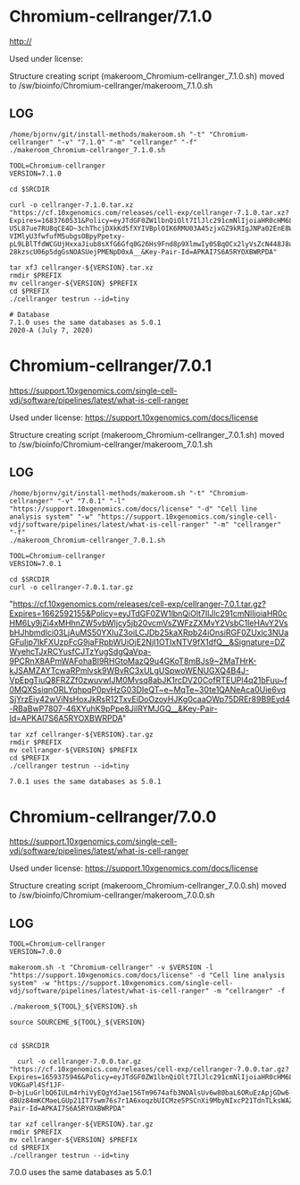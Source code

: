 Chromium-cellranger/7.1.0
========================

<http://>

Used under license:



Structure creating script (makeroom_Chromium-cellranger_7.1.0.sh) moved to /sw/bioinfo/Chromium-cellranger/makeroom_7.1.0.sh

LOG
---

    /home/bjornv/git/install-methods/makeroom.sh "-t" "Chromium-cellranger" "-v" "7.1.0" "-m" "cellranger" "-f"
    ./makeroom_Chromium-cellranger_7.1.0.sh

    TOOL=Chromium-cellranger
    VERSION=7.1.0

    cd $SRCDIR

    curl -o cellranger-7.1.0.tar.xz
    "https://cf.10xgenomics.com/releases/cell-exp/cellranger-7.1.0.tar.xz?Expires=1683760531&Policy=eyJTdGF0ZW1lbnQiOlt7IlJlc291cmNlIjoiaHR0cHM6Ly9jZi4xMHhnZW5vbWljcy5jb20vcmVsZWFzZXMvY2VsbC1leHAvY2VsbHJhbmdlci03LjEuMC50YXIueHoiLCJDb25kaXRpb24iOnsiRGF0ZUxlc3NUaGFuIjp7IkFXUzpFcG9jaFRpbWUiOjE2ODM3NjA1MzF9fX1dfQ__&Signature=M5mecJl-U5L87ue7RU8qCE4D~3chThcjDXkKd5fXYIVBplOIK6RMU03A45zjxGZ9kRIgJNPa02EnE8WOoZ7vy5XpoRaFgmJeOe~8WqpI7mafc6GJTuwsrbvmh9mWZaagMk1SA5IrQD9v9NCQfEEepCRa~oG2dxj1zMc2eaOMfWSJu~fPxrui6JXMONDtJsx3G1nnuRz033X-VIMlyU3fwfufM5ubgsOBpyPpetxy-pL9LBlTfdWCGUjHxxaJiub8sXfG6Gfq0G26Hs9Fnd8p9XlmwIy0SBqOCx2lyVsZcN448J8uz3HvCh-28kzscU06p5dgGsNOASUejPMENpD0xA__&Key-Pair-Id=APKAI7S6A5RYOXBWRPDA"

    tar xfJ cellranger-${VERSION}.tar.xz
    rmdir $PREFIX
    mv cellranger-${VERSION} $PREFIX
    cd $PREFIX
    ./cellranger testrun --id=tiny

    # Database
    7.1.0 uses the same databases as 5.0.1 
    2020-A (July 7, 2020)




Chromium-cellranger/7.0.1
========================

<https://support.10xgenomics.com/single-cell-vdj/software/pipelines/latest/what-is-cell-ranger>

Used under license:
https://support.10xgenomics.com/docs/license


Structure creating script (makeroom_Chromium-cellranger_7.0.1.sh) moved to /sw/bioinfo/Chromium-cellranger/makeroom_7.0.1.sh

LOG
---

    /home/bjornv/git/install-methods/makeroom.sh "-t" "Chromium-cellranger" "-v" "7.0.1" "-l" "https://support.10xgenomics.com/docs/license" "-d" "Cell line analysis system" "-w" "https://support.10xgenomics.com/single-cell-vdj/software/pipelines/latest/what-is-cell-ranger" "-m" "cellranger" "-f"
    ./makeroom_Chromium-cellranger_7.0.1.sh

    TOOL=Chromium-cellranger
    VERSION=7.0.1

    cd $SRCDIR
    curl -o cellranger-7.0.1.tar.gz
"https://cf.10xgenomics.com/releases/cell-exp/cellranger-7.0.1.tar.gz?Expires=1662592155&Policy=eyJTdGF0ZW1lbnQiOlt7IlJlc291cmNlIjoiaHR0cHM6Ly9jZi4xMHhnZW5vbWljcy5jb20vcmVsZWFzZXMvY2VsbC1leHAvY2VsbHJhbmdlci03LjAuMS50YXIuZ3oiLCJDb25kaXRpb24iOnsiRGF0ZUxlc3NUaGFuIjp7IkFXUzpFcG9jaFRpbWUiOjE2NjI1OTIxNTV9fX1dfQ__&Signature=DZWyehcTJxRCYusfCJTzYugSdgQaVpa-9PCRnX8APmWAFohaBl9RHGtoMazQ9u4GKoT8mBJs9~2MaTHrK-kJSAMZAYTcwaRPmlvsk9WBvRC3xULgUSpwoWENUGXQ4B4J-VpEpgTiuQ8FRZZf0zwuvwlJM0Mvsq8abJK1rcDV20CofRTEUPl4q21bFuu~f0MQXSsiqnORLYqhpqP0pvHzG03DIeQT~e~MqTe~30te1QANeAca0Uie6vqSjYrzEiy42wViNsHoxJkRsR12TxvEiDoOzoyHJKg0caaOWp75DREr89B9Eyd4-RBaBwP7807-46XYuhK9pPpe8JilRYMJGQ__&Key-Pair-Id=APKAI7S6A5RYOXBWRPDA"

    tar xzf cellranger-${VERSION}.tar.gz
    rmdir $PREFIX
    mv cellranger-${VERSION} $PREFIX
    cd $PREFIX
    ./cellranger testrun --id=tiny

    7.0.1 uses the same databases as 5.0.1








Chromium-cellranger/7.0.0
========================

<https://support.10xgenomics.com/single-cell-vdj/software/pipelines/latest/what-is-cell-ranger>

Used under license:
https://support.10xgenomics.com/docs/license


Structure creating script (makeroom_Chromium-cellranger_7.0.0.sh) moved to /sw/bioinfo/Chromium-cellranger/makeroom_7.0.0.sh

LOG
---
    TOOL=Chromium-cellranger
    VERSION=7.0.0

    makeroom.sh -t "Chromium-cellranger" -v $VERSION -l "https://support.10xgenomics.com/docs/license" -d "Cell line analysis system" -w "https://support.10xgenomics.com/single-cell-vdj/software/pipelines/latest/what-is-cell-ranger" -m "cellranger" -f
    
    ./makeroom_${TOOL}_${VERSION}.sh

    source SOURCEME_${TOOL}_${VERSION}
   
    
    cd $SRCDIR

      curl -o cellranger-7.0.0.tar.gz "https://cf.10xgenomics.com/releases/cell-exp/cellranger-7.0.0.tar.gz?Expires=1659375946&Policy=eyJTdGF0ZW1lbnQiOlt7IlJlc291cmNlIjoiaHR0cHM6Ly9jZi4xMHhnZW5vbWljcy5jb20vcmVsZWFzZXMvY2VsbC1leHAvY2VsbHJhbmdlci03LjAuMC50YXIuZ3oiLCJDb25kaXRpb24iOnsiRGF0ZUxlc3NUaGFuIjp7IkFXUzpFcG9jaFRpbWUiOjE2NTkzNzU5NDZ9fX1dfQ__&Signature=CZETuTSaLEibWbLrRySbBo3U5weSAhkd1TbG1abaI2t~4F2RzrOFyYvi3-VOKGaPl4Sf1JF-D~bjLuGrlbQ6IULm4rhiVyEQgYdJae156Tm9674afb3NOAlsUv6w80baL6ORuEzApjGDw6-d8Uz84mKCMaeLGUp21IT7swm76s7r1A6xoqzbUICMze5PSCnXi9MbyNIxcP21TdnTLksWAZKtdIuRTApJd1XcxWA5~ZaW3iJ4L3QpLzz659gyvLD2lvJyzkP6TK25lIDYY93pV2UWX31q0Zm5IgdQ4Cput5xNyIva9P4hmXAPGqWQBolwh3WoY~FZiC9kv3KgiS53hQ__&Key-Pair-Id=APKAI7S6A5RYOXBWRPDA"

    tar xzf cellranger-${VERSION}.tar.gz
    rmdir $PREFIX
    mv cellranger-${VERSION} $PREFIX
    cd $PREFIX
    ./cellranger testrun --id=tiny


7.0.0 uses the same databases as 5.0.1
